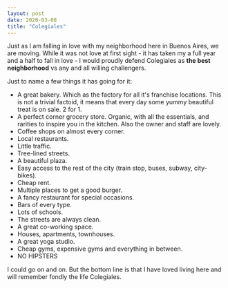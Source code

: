 ```yaml
---
layout: post
date: 2020-03-08
title: "Colegiales"
---
```


Just as I am falling in love with my neighborhood here in Buenos Aires, we are moving. While it was not love at first sight - it has taken my a full year and a half to fall in love - I would proudly defend Colegiales as **the best neighborhood** vs any and all willing challengers.

Just to name a few things it has going for it:

- A great bakery. Which as the factory for all it's franchise locations. This is not a trivial factoid, it means that every day some yummy beautiful treat is on sale. 2 for 1.
- A perfect corner grocery store. Organic, with all the essentials, and rarities to inspire you in the kitchen. Also the owner and staff are lovely.
- Coffee shops on almost every corner.
- Local restaurants.
- Little traffic.
- Tree-lined streets.
- A beautiful plaza.
- Easy access to the rest of the city (train stop, buses, subway, city-bikes).
- Cheap rent.
- Multiple places to get a good burger.
- A fancy restaurant for special occasions.
- Bars of every type.
- Lots of schools.
- The streets are always clean.
- A great co-working space.
- Houses, apartments, townhouses.
- A great yoga studio.
- Cheap gyms, expensive gyms and everything in between.
- NO HIPSTERS

I could go on and on. But the bottom line is that I have loved living here and will remember fondly the life Colegiales.
